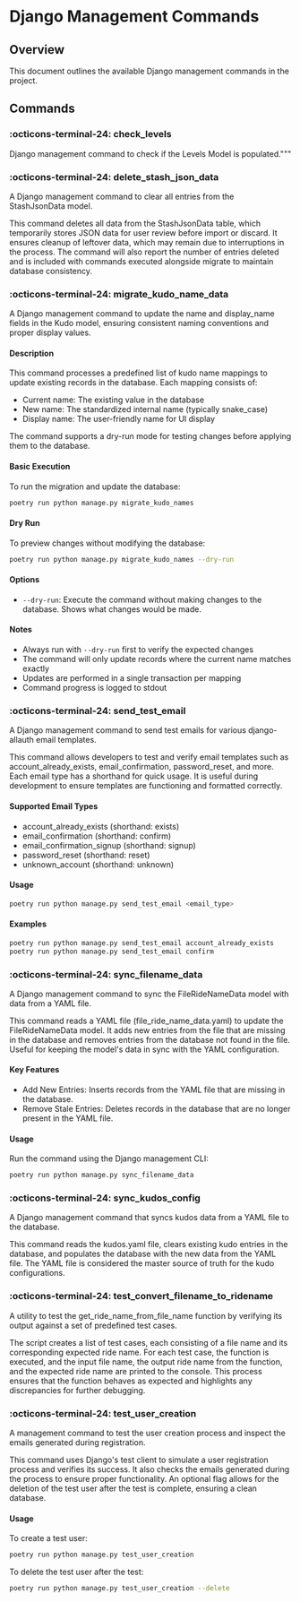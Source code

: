 # Django Management Commands

## Overview
This document outlines the available Django management commands in the project.

## Commands

### **:octicons-terminal-24: check_levels**

Django management command to check if the Levels Model is populated."""

### **:octicons-terminal-24: delete_stash_json_data**

A Django management command to clear all entries from the StashJsonData model.

This command deletes all data from the StashJsonData table, which temporarily stores JSON data for user review before import or discard. It ensures cleanup of leftover data, which may remain due to interruptions in the process. The command will also report the number of entries deleted and is included with commands executed alongside migrate to maintain database consistency.

### **:octicons-terminal-24: migrate_kudo_name_data**

A Django management command to update the name and display_name fields in the Kudo model, ensuring consistent naming conventions and proper display values.

#### Description
This command processes a predefined list of kudo name mappings to update existing records in the database. Each mapping consists of:
- Current name: The existing value in the database
- New name: The standardized internal name (typically snake_case)
- Display name: The user-friendly name for UI display

The command supports a dry-run mode for testing changes before applying them to the database.

#### Basic Execution
To run the migration and update the database:

```bash
poetry run python manage.py migrate_kudo_names
```

#### Dry Run
To preview changes without modifying the database:

```bash
poetry run python manage.py migrate_kudo_names --dry-run
```

#### Options
- `--dry-run`: Execute the command without making changes to the database. Shows what changes would be made.

#### Notes
- Always run with `--dry-run` first to verify the expected changes
- The command will only update records where the current name matches exactly
- Updates are performed in a single transaction per mapping
- Command progress is logged to stdout

### **:octicons-terminal-24: send_test_email**

A Django management command to send test emails for various django-allauth email templates.

This command allows developers to test and verify email templates such as account_already_exists, email_confirmation, password_reset, and more. Each email type has a shorthand for quick usage. It is useful during development to ensure templates are functioning and formatted correctly.

#### Supported Email Types
- account_already_exists (shorthand: exists)
- email_confirmation (shorthand: confirm)
- email_confirmation_signup (shorthand: signup)
- password_reset (shorthand: reset)
- unknown_account (shorthand: unknown)

#### Usage

```bash
poetry run python manage.py send_test_email <email_type>
```

#### Examples

```bash
poetry run python manage.py send_test_email account_already_exists
poetry run python manage.py send_test_email confirm
```

### **:octicons-terminal-24: sync_filename_data**

A Django management command to sync the FileRideNameData model with data from a YAML file.

This command reads a YAML file (file_ride_name_data.yaml) to update the FileRideNameData model. It adds new entries from the file that are missing in the database and removes entries from the database not found in the file. Useful for keeping the model's data in sync with the YAML configuration.

#### Key Features

- Add New Entries: Inserts records from the YAML file that are missing in the database.
- Remove Stale Entries: Deletes records in the database that are no longer present in the YAML file.

#### Usage
Run the command using the Django management CLI:

```bash
poetry run python manage.py sync_filename_data
```

### **:octicons-terminal-24: sync_kudos_config**

A Django management command that syncs kudos data from a YAML file to the database.

This command reads the kudos.yaml file, clears existing kudo entries in the
database, and populates the database with the new data from the YAML file. The
YAML file is considered the master source of truth for the kudo configurations.

### **:octicons-terminal-24: test_convert_filename_to_ridename**

A utility to test the get_ride_name_from_file_name function by verifying its output against a set of predefined test cases.

The script creates a list of test cases, each consisting of a file name and its corresponding expected ride name. For each test case, the function is executed, and the input file name, the output ride name from the function, and the expected ride name are printed to the console. This process ensures that the function behaves as expected and highlights any discrepancies for further debugging.

### **:octicons-terminal-24: test_user_creation**

A management command to test the user creation process and inspect the emails generated during registration.

This command uses Django's test client to simulate a user registration process and verifies its success. It also checks the emails generated during the process to ensure proper functionality. An optional flag allows for the deletion of the test user after the test is complete, ensuring a clean database.

#### Usage

To create a test user:

```bash
poetry run python manage.py test_user_creation
```

To delete the test user after the test:

```bash
poetry run python manage.py test_user_creation --delete
```
